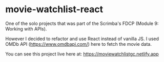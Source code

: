 # movie-watchlist-react 

One of the solo projects that was part of the Scrimba's FDCP (Module 9: Working with APIs). 

However I decided to refactor and use React instead of vanilla JS.
I used OMDb API (https://www.omdbapi.com/) here to fetch the movie data.

You can see this project live here at: https://moviewatchlistgc.netlify.app

